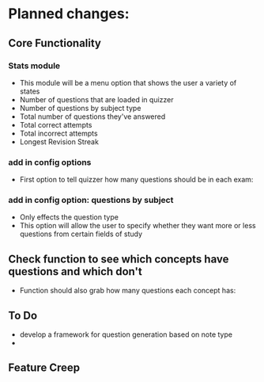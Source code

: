 # Planned changes:
## Core Functionality
### Stats module
- This module will be a menu option that shows the user a variety of states
- Number of questions that are loaded in quizzer
- Number of questions by subject type
- Total number of questions they've answered
- Total correct attempts
- Total incorrect attempts
- Longest Revision Streak
### add in config options
- First option to tell quizzer how many questions should be in each exam:
### add in config option: questions by subject
- Only effects the question type
- This option will allow the user to specify whether they want more or less questions from certain fields of study
## Check function to see which concepts have questions and which don't
- Function should also grab how many questions each concept has:
## To Do
- develop a framework for question generation based on note type
- 
## Feature Creep
